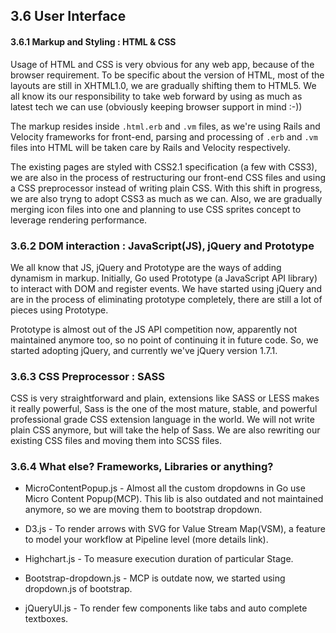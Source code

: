 ## 3.6 User Interface 

#### 3.6.1 Markup and Styling : HTML & CSS

Usage of HTML and CSS is very obvious for any web app, because of the browser requirement. To be specific about the version of HTML, most of the layouts are still in XHTML1.0, we are gradually shifting them to HTML5. We all know its our responsibility to take web forward by using as much as latest tech we can use (obviously keeping browser support in mind :-))

The markup resides inside `.html.erb` and `.vm` files, as we're using Rails and Velocity frameworks for front-end, parsing and processing of `.erb` and `.vm` files into HTML will be taken care by Rails and Velocity respectively.

The existing pages are styled with CSS2.1 specification (a few with CSS3), we are also in the process of restructuring our front-end CSS files and using a CSS preprocessor instead of writing plain CSS. With this shift in progress, we are also tryng to adopt CSS3 as much as we can. Also, we are gradually merging icon files into one and planning to use CSS sprites concept to leverage rendering performance.

### 3.6.2 DOM interaction : JavaScript(JS), jQuery and Prototype

We all know that JS, jQuery and Prototype are the ways of adding dynamism in markup. Initially, Go used Prototype (a JavaScript API library) to interact with DOM and register events. We have started using jQuery and are in the process of eliminating prototype completely, there are still a lot of pieces using Prototype.

Prototype is almost out of the JS API competition now, apparently not maintained anymore too, so no point of continuing it in future code. So, we started adopting jQuery, and currently we've jQuery version 1.7.1.

### 3.6.3 CSS Preprocessor : SASS

CSS is very straightforward and plain, extensions like SASS or LESS makes it really powerful, Sass is the one of the most mature, stable, and powerful professional grade CSS extension language in the world. We will not write plain CSS anymore, but will take the help of Sass. We are also rewriting our existing CSS files and moving them into SCSS files.

### 3.6.4 What else? Frameworks, Libraries or anything?

-   MicroContentPopup.js - Almost all the custom dropdowns in Go use Micro Content Popup(MCP). This lib is also outdated and not maintained anymore, so we are moving them to bootstrap dropdown. 

-   D3.js - To render arrows with SVG for Value Stream Map(VSM), a feature to model your workflow at Pipeline level (more details link).

-   Highchart.js - To measure execution duration of particular Stage.

-   Bootstrap-dropdown.js - MCP is outdate now, we started using dropdown.js of bootstrap. 

-   jQueryUI.js - To render few components like tabs and auto complete textboxes.
